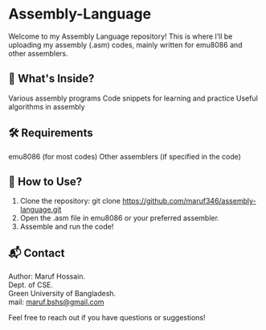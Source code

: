 # Assembly-Language


Welcome to my Assembly Language repository! This is where I’ll be uploading my assembly (.asm) codes, mainly written for emu8086 and other assemblers.


## 📌 What's Inside?

Various assembly programs
Code snippets for learning and practice
Useful algorithms in assembly

## 🛠 Requirements

emu8086 (for most codes)
Other assemblers (if specified in the code)

## 📜 How to Use?

1. Clone the repository:
git clone https://github.com/maruf346/assembly-language.git
2. Open the .asm file in emu8086 or your preferred assembler.
3. Assemble and run the code!


## 📬 Contact

Author: Maruf Hossain.   
Dept. of CSE.   
Green University of Bangladesh.   
mail: maruf.bshs@gmail.com   

Feel free to reach out if you have questions or suggestions! 
